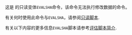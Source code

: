 这是 的只读变体`EVALSHA`命令，该命令无法执行修改数据的命令。

有关何时使用此命令与`EVALSHA`，请参阅[只读脚本](/docs/manual/programmability/#read-only_scripts).

有关以下内容的更多信息`EVALSHA`脚本请参考[评估脚本简介](/topics/eval-intro).
